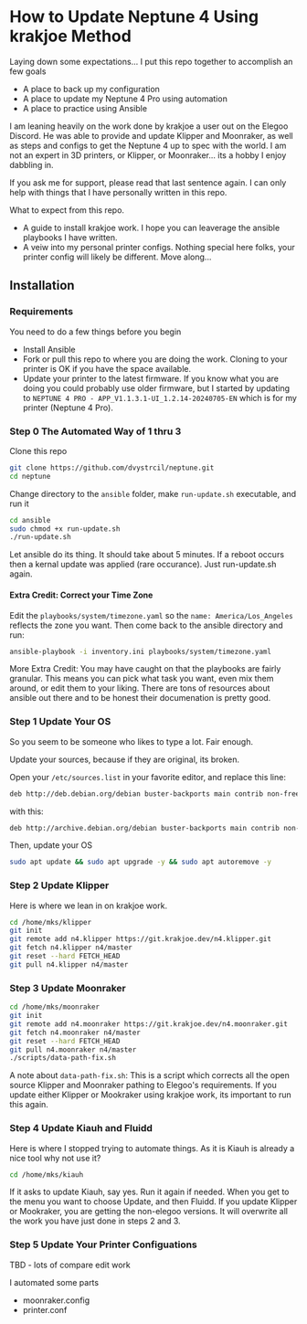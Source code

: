 # How to Update Neptune 4 Using krakjoe Method

Laying down some expectations... I put this repo together to accomplish an few goals
- A place to back up my configuration
- A place to update my Neptune 4 Pro using automation
- A place to practice using Ansible

I am leaning heavily on the work done by krakjoe a user out on the Elegoo Discord. He was able to provide and update Klipper and Moonraker, as well as steps and configs to get the Neptune 4 up to spec with the world. I am not an expert in 3D printers, or Klipper, or Moonraker... its a hobby I enjoy dabbling in. 

If you ask me for support, please read that last sentence again. I can only help with things that I have personally written in this repo.

What to expect from this repo.
- A guide to install krakjoe work. I hope you can leaverage the ansible playbooks I have written.
- A veiw into my personal printer configs. Nothing special here folks, your printer config will likely be different. Move along...

## Installation

### Requirements

You need to do a few things before you begin
- Install Ansible
- Fork or pull this repo to where you are doing the work. Cloning to your printer is OK if you have the space available.
- Update your printer to the latest firmware. If you know what you are doing you could probably use older firmware, but I started by updating to `NEPTUNE 4 PRO - APP_V1.1.3.1-UI_1.2.14-20240705-EN` which is for my printer (Neptune 4 Pro).

### Step 0 The Automated Way of 1 thru 3

Clone this repo
```bash
git clone https://github.com/dvystrcil/neptune.git
cd neptune
```

Change directory to the `ansible` folder, make `run-update.sh` executable, and run it
```bash
cd ansible
sudo chmod +x run-update.sh
./run-update.sh
```

Let ansible do its thing. It should take about 5 minutes. If a reboot occurs then a kernal update was applied (rare occurance). Just run-update.sh again.

#### Extra Credit: Correct your Time Zone
Edit the `playbooks/system/timezone.yaml` so the `name: America/Los_Angeles` reflects the zone you want. Then come back to the ansible directory and run:

```bash
ansible-playbook -i inventory.ini playbooks/system/timezone.yaml
```

More Extra Credit: You may have caught on that the playbooks are fairly granular. This means you can pick what task you want, even mix them around, or edit them to your liking. There are tons of resources about ansible out there and to be honest their documenation is pretty good.

### Step 1 Update Your OS

So you seem to be someone who likes to type a lot. Fair enough.

Update your sources, because if they are original, its broken.

Open your `/etc/sources.list` in your favorite editor, and replace this line:

```bash
deb http://deb.debian.org/debian buster-backports main contrib non-free
```
with this:
```bash
deb http://archive.debian.org/debian buster-backports main contrib non-free
```

Then, update your OS
```bash
sudo apt update && sudo apt upgrade -y && sudo apt autoremove -y
```

### Step 2 Update Klipper

Here is where we lean in on krakjoe work. 

```bash
cd /home/mks/klipper
git init
git remote add n4.klipper https://git.krakjoe.dev/n4.klipper.git
git fetch n4.klipper n4/master
git reset --hard FETCH_HEAD
git pull n4.klipper n4/master
```

### Step 3 Update Moonraker

```bash
cd /home/mks/moonraker
git init
git remote add n4.moonraker https://git.krakjoe.dev/n4.moonraker.git
git fetch n4.moonraker n4/master
git reset --hard FETCH_HEAD
git pull n4.moonraker n4/master
./scripts/data-path-fix.sh
```

A note about `data-path-fix.sh`: This is a script which corrects all the open source Klipper and Moonraker pathing to Elegoo's requirements. If you update either Klipper or Mookraker using krakjoe work, its important to run this again.

### Step 4 Update Kiauh and Fluidd

Here is where I stopped trying to automate things. As it is Kiauh is already a nice tool why not use it?

```bash
cd /home/mks/kiauh
```
If it asks to update Kiauh, say yes. Run it again if needed. When you get to the menu you want to choose Update, and then Fluidd. If you update Klipper or Mookraker, you are getting the non-elegoo versions. It will overwrite all the work you have just done in steps 2 and 3.

### Step 5 Update Your Printer Configuations

TBD - lots of compare edit work

I automated some parts

- moonraker.config
- printer.conf
